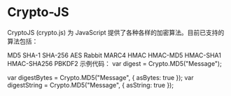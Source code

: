 # Crypto-JS
CryptoJS (crypto.js) 为 JavaScript 提供了各种各样的加密算法。目前已支持的算法包括：

MD5
SHA-1
SHA-256
AES
Rabbit
MARC4
HMAC
HMAC-MD5
HMAC-SHA1
HMAC-SHA256
PBKDF2
示例代码：
var digest = Crypto.MD5("Message");
 
var digestBytes = Crypto.MD5("Message", { asBytes: true });
var digestString = Crypto.MD5("Message", { asString: true });
